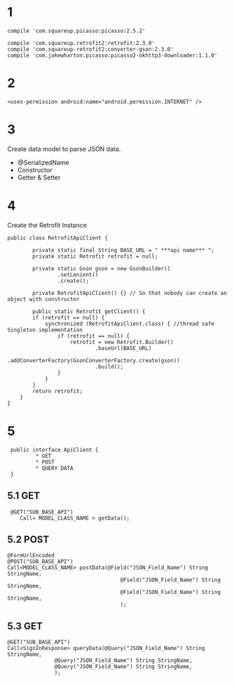    
# 1 
    compile 'com.squareup.picasso:picasso:2.5.2'

    compile 'com.squareup.retrofit2:retrofit:2.3.0'
    compile 'com.squareup.retrofit2:converter-gson:2.3.0'
    compile 'com.jakewharton.picasso:picasso2-okhttp3-downloader:1.1.0'
    
# 2 
    <uses-permission android:name="android.permission.INTERNET" />
   
# 3
Create data model to parse JSON data.
  * @SerializedName
  * Constructor
  * Getter & Setter
# 4
 Create the Retrofit Instance

    public class RetrofitApiClient {

            private static final String BASE_URL = " ***api name*** ";
            private static Retrofit retrofit = null;

            private static Gson gson = new GsonBuilder()
                    .setLenient()
                    .create();

            private RetrofitApiClient() {} // So that nobody can create an object with constructor

            public static Retrofit getClient() {
            if (retrofit == null) {
                synchronized (RetrofitApiClient.class) { //thread safe Singleton implementation
                    if (retrofit == null) {
                        retrofit = new Retrofit.Builder()
                                .baseUrl(BASE_URL)
                                .addConverterFactory(GsonConverterFactory.create(gson))
                                .build();
                    }
                }
            }
            return retrofit;
        }
    }
    
# 5
     public interface ApiClient {
             * GET
             * POST
             * QUERY DATA
     }
      
## 5.1 GET
     @GET("SUB_BASE_API")
        Call< MODEL_CLASS_NAME > getData();
## 5.2 POST
    @FormUrlEncoded
    @POST("SUB_BASE_API")
    Call<MODEL_CLASS_NAME> postData(@Field("JSON_Field_Name") String StringName,
                                        @Field("JSON_Field_Name") String StringName,
                                        @Field("JSON_Field_Name") String StringName,
                                        );
## 5.3 GET
    @GET("SUB_BASE_API")
    Call<SignInResponse> queryData(@Query("JSON_Field_Name") String StringName,
                   @Query("JSON_Field_Name") String StringName,
                   @Query("JSON_Field_Name") String StringName,
                   );
              
